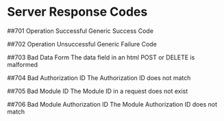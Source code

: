 # Server Response Codes 
##701 Operation Successful
Generic Success Code

##702 Operation Unsuccessful
Generic Failure Code

##703 Bad Data Form
The data field in an html POST or DELETE is malformed

##704 Bad Authorization ID
The Authorization ID does not match

##705 Bad Module ID
The Module ID in a request does not exist

##706 Bad Module Authorization ID
The Module Authorization ID does not match

